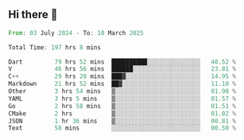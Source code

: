 ## Hi there 👋

<!--START_SECTION:waka-->

```rust
From: 03 July 2024 - To: 10 March 2025

Total Time: 197 hrs 8 mins

Dart         79 hrs 52 mins  ██████████░░░░░░░░░░░░░░░   40.52 %
V            46 hrs 56 mins  ██████░░░░░░░░░░░░░░░░░░░   23.81 %
C++          29 hrs 28 mins  ███▓░░░░░░░░░░░░░░░░░░░░░   14.95 %
Markdown     21 hrs 52 mins  ██▓░░░░░░░░░░░░░░░░░░░░░░   11.10 %
Other        3 hrs 54 mins   ▒░░░░░░░░░░░░░░░░░░░░░░░░   01.98 %
YAML         3 hrs 5 mins    ▒░░░░░░░░░░░░░░░░░░░░░░░░   01.57 %
Go           2 hrs 58 mins   ▒░░░░░░░░░░░░░░░░░░░░░░░░   01.51 %
CMake        2 hrs           ▒░░░░░░░░░░░░░░░░░░░░░░░░   01.02 %
JSON         1 hr 36 mins    ▒░░░░░░░░░░░░░░░░░░░░░░░░   00.81 %
Text         58 mins         ░░░░░░░░░░░░░░░░░░░░░░░░░   00.50 %
```

<!--END_SECTION:waka-->

<!--
**mathiskakal/mathiskakal** is a ✨ _special_ ✨ repository because its `README.md` (this file) appears on your GitHub profile.

Here are some ideas to get you started:

- 🔭 I’m currently working on ...
- 🌱 I’m currently learning ...
- 👯 I’m looking to collaborate on ...
- 🤔 I’m looking for help with ...
- 💬 Ask me about ...
- 📫 How to reach me: ...
- 😄 Pronouns: ...
- ⚡ Fun fact: ...
-->
